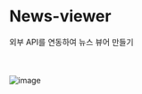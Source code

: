 # News-viewer
외부 API를 연동하여 뉴스 뷰어 만들기 <br><br><br><br>
![image](https://user-images.githubusercontent.com/83973565/184119726-d038c779-c081-4483-9033-54e62ffc3864.png)
